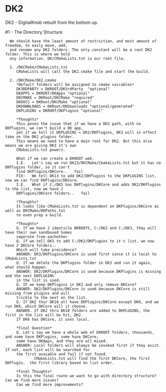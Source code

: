 # DK2
DK2 - DigitalKnob rebuilt from the bottom up.

#1 - The Directory Structure

      We should have the least amount of restriction, and most amount of freedom, to easly move, add, 
      and rename any DK2 folders. The only constant will be a root DK2 folder. This is where we hold 
      any information. DK/CMakeLists.txt is our root file.
      
      1. /DKCMake/CMakeLists.txt
         CMakeLists will call the DK2.cmake file and start the build. 
         
      2. /DKCMake/DK2.cmake
         *Default folders will be assigned to cmake vairables*
         DK3RDPARTY = DKROOT/DK3rdParty  "optional"
         DKAPPS = DKROOT/DKApps "optional"
         DKCMAKE = DKRoot/DKCMake "required"
         DKDOCS = DKRoot/DKCMake "optional"
         DKDOWNLOADS = DKRoot/DKDownloads "optional/generated"
         DKPLUGINS = DKROOT/DKPlugins "optional"
         
         *Thoughts*
         This poses the issue that if we have a DK3 path, with no DKPlugins, we can't build a DK app, 
         yet if we tell it DKPLUGINS = DK2/DKPlugins, DK3 will in effect take on the DK2 plugins folder. 
         This means we need to have a main root for DK2. But this also means we are giving DK3 it's own 
         CMakeLists.txt powers.
         
         What if we can create a DKROOT web.
         I.E.   Let's say we run DK13/DKCMake/CmakeLists.txt but it has no DKPlugins folder, so it can't 
         find DKPlugins/DKCore..   fail
         FIX:   We tell DK13 to add DK2/DKPlugins to the DKPLUGINS list, now we can find DKPlugins/DKCore. 
         I.E.   What if C:/DK5 has DKPlugins/DKCore and adds DK2/DKPlugins to the list, now we have 2 
         DKPlugins/DKCore folders..   fail 
         
         *Thoughts*
         It looks like CMakeLists.txt is dependent on DKPlugins/DKCore as well as DKCMake/DKPaths.txt 
         to even prep a build. 
         
         *Thoughts*
         Q. If we have 2 identicle DKROOTS, C:/DK2 and C:/DK3, they will have their own sandboxed homes 
         seperate from eachother
         Q. If we tell DK3 to add C:/DK2/DKPlugins to it's list, we now have 2 DKCore folders.. 
         Which will take precidence?
         ANSWER: DK3/DKPlugins/DKCore is used first since it is local to CMakeLists.txt
         Q. If we delete the DKPlugins folder in DK3 and run it again, what should happen.
         ANSWER: DK2/DKPlugins/DKCore is used because DKPlugins is missing and the next DKPLUGINS 
         in the list is used.
         Q. IF we keep DKPlugins in DK3 and only remove DKCore?
         ANSWER: DK2/DKPlugins/DKCore is used because DKCore is still missing from plugins and will 
         trickle to the next on the list.
         Q. If DK2 thur DK10 all have DKPlugins/DKCore except DK6, and we run DK6, which DKCore will it choose.
         ANSWER. If DK2 thru DK10 folders are added to DKPLUGINS, the first in the list will be hit, DK2. 
         If DK6 has DKCore, it uses local. 
         
         *Final Question*
         Q. Let's say we have a whole web of DKROOT folders, thousands, and some have DKPlugins, some have DKCore, 
         some have DKApps, and they are all mixed.
         ANSWER: Local folders will always be invoked first if they exist. If not, each list will be searched for 
         the first avaiable and fail if not found. 
                 CMakeLists.txt will find the first DKCore, the first DKPlugin,  the first library based on list order.
                 
         *Final Thoughts*
         Is this the final route we want to go with directory structure? Can we find more issues? 
         Can we find more improvements?
